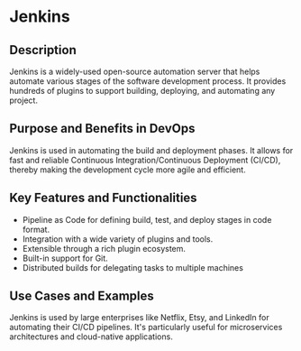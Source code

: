 
# Jenkins

## Description

Jenkins is a widely-used open-source automation server that helps automate various stages of the software development process. It provides hundreds of plugins to support building, deploying, and automating any project.

## Purpose and Benefits in DevOps

Jenkins is used in automating the build and deployment phases. It allows for fast and reliable Continuous Integration/Continuous Deployment (CI/CD), thereby making the development cycle more agile and efficient.

## Key Features and Functionalities

- Pipeline as Code for defining build, test, and deploy stages in code format.
- Integration with a wide variety of plugins and tools.
- Extensible through a rich plugin ecosystem.
- Built-in support for Git.
- Distributed builds for delegating tasks to multiple machines

## Use Cases and Examples

Jenkins is used by large enterprises like Netflix, Etsy, and LinkedIn for automating their CI/CD pipelines. It's particularly useful for microservices architectures and cloud-native applications.
